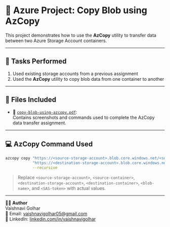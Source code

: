 # 📘 Azure Project: Copy Blob using AzCopy

This project demonstrates how to use the **AzCopy** utility to transfer data between two Azure Storage Account containers.

---

## 📝 Tasks Performed

1. Used existing storage accounts from a previous assignment
2. Used the **AzCopy** utility to copy blob data from one container to another

---

## 📂 Files Included

- 📄 [`copy-blob-using-azcopy.pdf`](./copy-blob-using-azcopy.pdf):  
  Contains screenshots and commands used to complete the AzCopy data transfer assignment.

---

## 💻 AzCopy Command Used

```bash
azcopy copy "https://<source-storage-account>.blob.core.windows.net/<source-container>/<blob-name>?<SAS-token>" \
            "https://<destination-storage-account>.blob.core.windows.net/<destination-container>/<blob-name>?<SAS-token>" \
            --recursive
```

> Replace `<source-storage-account>`, `<source-container>`, `<destination-storage-account>`, `<destination-container>`, `<blob-name>`, and `<SAS-token>` with actual values.

---

👩‍💻 **Author**  
Vaishnavi Golhar  
📧 Email: vaishnavigolhar05@gmail.com  
🔗 LinkedIn: [linkedin.com/in/vaishnavigolhar](https://www.linkedin.com/in/vaishnavigolhar)



